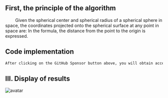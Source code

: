 ##  First, the principle of the algorithm 

   Given the spherical center and spherical radius of a spherical sphere in space, the coordinates projected onto the spherical surface at any point in space are: In the formula, the distance from the point to the origin is expressed.  

##  Code implementation 

 ```python  
After clicking on the GitHub Sponsor button above, you will obtain access permissions to my private code repository ( https://github.com/slowlon/my_code_bar ) to view this blog code. By searching the code number of this blog, you can find the code you need, code number is: 2024020309574588492
 ```  
##  III. Display of results 

![avatar]( 01f1fb05b9e144f5944334c83f21f6d7.png) 

